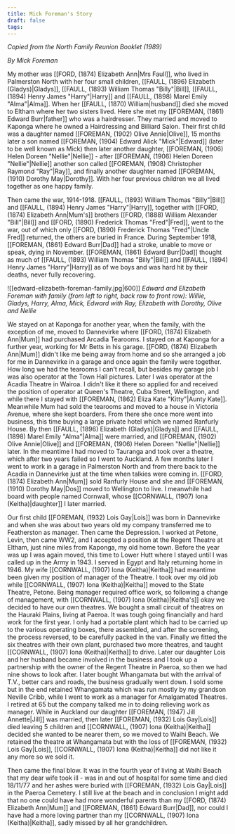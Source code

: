 ```yaml
---
title: Mick Foreman's Story
draft: false
tags:
---
```

*Copied from the North Family Reunion Booklet (1989)*

*By Mick Foreman*

My mother was [[FORD, (1874) Elizabeth Ann|Mrs Faull]], who lived in Palmerston North with her four small children, [[FAULL, (1896) Elizabeth (Gladys)|Gladys]], [[FAULL, (1893) William Thomas "Billy"|Bill]], [[FAULL, (1894) Henry James "Harry"|Harry]] and [[FAULL, (1898) Marel Emily "Alma"|Alma]]. When her [[FAULL, (1870) William|husband]] died she moved to Eltham where her two sisters lived. Here she met my [[FOREMAN, (1861) Edward Burr|father]] who was a hairdresser. They married and moved to Kaponga where he owned a Hairdressing and Billiard Salon. Their first child was a daughter named [[FOREMAN, (1902) Olive Annie|Olive]], 15 months later a son named [[FOREMAN, (1904) Edward Alick "Mick"|Edward]] (later to be well known as Mick) then later another daughter, [[FOREMAN, (1906) Helen Doreen "Nellie"|Nellie]] - after [[FOREMAN, (1906) Helen Doreen "Nellie"|Nellie]] another son called [[FOREMAN, (1908) Christopher Raymond "Ray"|Ray]], and finally another daughter named [[FOREMAN, (1910) Dorothy May|Dorothy]]. With her four previous children we all lived together as one happy family.

Then came the war, 1914-1918. [[FAULL, (1893) William Thomas "Billy"|Bill]] and [[FAULL, (1894) Henry James "Harry"|Harry]], together with [[FORD, (1874) Elizabeth Ann|Mum's]] brothers [[FORD, (1888) William Alexander "Bill"|Bill]] and [[FORD, (1890) Frederick Thomas "Fred"|Fred]], went to the war, out of which only [[FORD, (1890) Frederick Thomas "Fred"|Uncle Fred]] returned, the others are buried in France. During September 1918, [[FOREMAN, (1861) Edward Burr|Dad]] had a stroke, unable to move or speak, dying in November. [[FOREMAN, (1861) Edward Burr|Dad]] thought as much of [[FAULL, (1893) William Thomas "Billy"|Bill]] and [[FAULL, (1894) Henry James "Harry"|Harry]] as of we boys and was hard hit by their deaths, never fully recovering.

![[edward-elizabeth-foreman-family.jpg|600]]
*Edward and Elizabeth Foreman with family (from left to right, back row to front row): Willie, Gladys, Harry, Alma, Mick, Edward with Ray, Elizabeth with Dorothy, Olive and Nellie*


We stayed on at Kaponga for another year, when the family, with the exception of me, moved to Dannevirke where [[FORD, (1874) Elizabeth Ann|Mum]] had purchased Arcadia Tearooms. I stayed on at Kaponga for a further year, working for Mr Betts in his garage. [[FORD, (1874) Elizabeth Ann|Mum]] didn't like me being away from home and so she arranged a job for me in Dannevirke in a garage and once again the family were together. How long we had the tearooms I can't recall, but besides my garage job I was also operator at the Town Hall pictures. Later I was operator at the Acadia Theatre in Wairoa. I didn't like it there so applied for and received the position of operator at Queen's Theatre, Cuba Street, Wellington, and while there I stayed with [[FOREMAN, (1862) Eliza Kate "Kitty"|Aunty Kate]]. Meanwhile Mum had sold the tearooms and moved to a house in Victoria Avenue, where she kept boarders. From there she once more went into business, this time buying a large private hotel which we named Ranfurly House. By then [[FAULL, (1896) Elizabeth (Gladys)|Gladys]] and [[FAULL, (1898) Marel Emily "Alma"|Alma]] were married, and [[FOREMAN, (1902) Olive Annie|Olive]] and [[FOREMAN, (1906) Helen Doreen "Nellie"|Nellie]] later. In the meantime I had moved to Tauranga and took over a theatre, which after two years failed so I went to Auckland. A few months later I went to work in a garage in Palmerston North and from there back to the Acadia in Dannevirke just at the time when talkies were coming in. [[FORD, (1874) Elizabeth Ann|Mum]] sold Ranfurly House and she and [[FOREMAN, (1910) Dorothy May|Dos]] moved to Wellington to live. I meanwhile had board with people named Cornwall, whose [[CORNWALL, (1907) Iona (Keitha)|daughter]] I later married.

Our first child [[FOREMAN, (1932) Lois Gay|Lois]] was born in Dannevirke and when she was about two years old my company transferred me to Featherston as manager. Then came the Depression. I worked at Petone, Levin, then came WW2, and I accepted a position at the Regent Theatre at Eltham, just nine miles from Kaponga, my old home town. Before the year was up I was again moved, this time to Lower Hutt where I stayed until I was called up in the Army in 1943. I served in Egypt and Italy returning home in 1946. My wife [[CORNWALL, (1907) Iona (Keitha)|Keitha]] had meantime been given my position of manager of the Theatre. I took over my old job while [[CORNWALL, (1907) Iona (Keitha)|Keitha]] moved to the State Theatre, Petone. Being manager required office work, so following a change of management, with [[CORNWALL, (1907) Iona (Keitha)|Keitha's]] okay we decided to have our own theatres. We bought a small circuit of theatres on the Hauraki Plains, living at Paeroa. It was tough going financially and hard work for the first year. I only had a portable plant which had to be carried up to the various operating boxes, there assembled, and after the screening, the process reversed, to be carefully packed in the van. Finally we fitted the six theatres with their own plant, purchased two more theatres, and taught [[CORNWALL, (1907) Iona (Keitha)|Keitha]] to drive. Later our daughter Lois and her husband became involved in the business and I took up a partnership with the owner of the Regent Theatre in Paeroa, so then we had nine shows to look after. I later bought Whangamata but with the arrival of T.V., better cars and roads, the business gradually went down. I sold some but in the end retained Whangamata which was run mostly by my grandson Neville Cribb, while I went to work as a manager for Amalgamated Theatres. I retired at 65 but the company talked me in to doing relieving work as manager. While in Auckland our daughter [[FOREMAN, (1947) Jill Annette|Jill]] was married, then later [[FOREMAN, (1932) Lois Gay|Lois]] died leaving 5 children and [[CORNWALL, (1907) Iona (Keitha)|Keitha]] decided she wanted to be nearer them, so we moved to Waihi Beach. We retained the theatre at Whangamata but with the loss of [[FOREMAN, (1932) Lois Gay|Lois]], [[CORNWALL, (1907) Iona (Keitha)|Keitha]] did not like it any more so we sold it.

Then came the final blow. It was in the fourth year of living at Waihi Beach that my dear wife took ill - was in and out of hospital for some time and died 18/11/77 and her ashes were buried with [[FOREMAN, (1932) Lois Gay|Lois]] in the Paeroa Cemetery. I still live at the beach and in conclusion I might add that no one could have had more wonderful parents than my [[FORD, (1874) Elizabeth Ann|Mum]] and [[FOREMAN, (1861) Edward Burr|Dad]], nor could I have had a more loving partner than my [[CORNWALL, (1907) Iona (Keitha)|Keitha]], sadly missed by all her grandchildren.